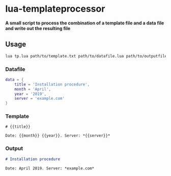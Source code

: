 # lua-templateprocessor

**A small script to process the combination of a template file and a data file and write out the resulting file**

## Usage

```bash
lua tp.lua path/to/template.txt path/to/datafile.lua path/to/outputfile.txt
```

### Datafile

```lua
data = {
    title = 'Installation procedure',
    month = 'April',
    year = '2019',
    server = 'example.com'
}
```

### Template

```
# {{title}}

Date: {{month}} {{year}}. Server: *{{server}}*
```

### Output

```markdown
# Installation procedure

Date: April 2019. Server: *example.com*
```
